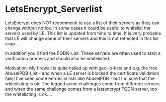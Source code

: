 # LetsEncrypt_Serverlist
LetsEncrypt does NOT recommend to use a list of their servers as they can change without notice. 
In some cases it could be useful to whitelist the servers used by LE.
This list is updated from time to time.
It is very probable that LE will change some of their servers and this is not reflected in this list asap....

In addition you'll find the FQDN-List. These servers are often used to start a verification process and should also be whitelisted.

Motivation:
My firewall is quite nailed up with geo-ip-lists and e.g. the free AbuseIPDB-List - and when a LE server is blocked the certificate validation fails!
I've seen some entries in lists like AbuseIPDB - but I'm sure that the whitelisting is ok:
The logged acme challenges come from different servers and when the same challenge comes from a letsencrypt FQDN server, too the whitelisting is ok....
